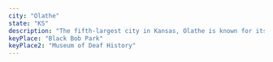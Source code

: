 ```yaml
---
city: "Olathe"
state: "KS"
description: "The fifth-largest city in Kansas, Olathe is known for its strong economy, vibrant arts scene, and outdoor recreation opportunities. It's also home to the Kansas State University Olathe campus."
keyPlace: "Black Bob Park"
keyPlace2: "Museum of Deaf History"
---
```

